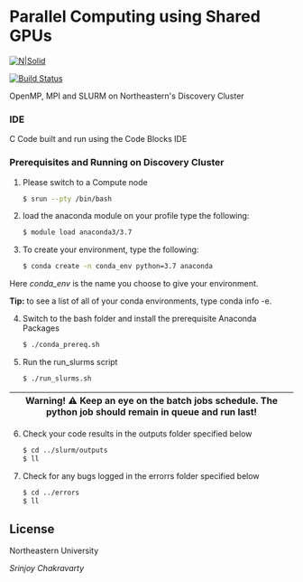 # Parallel Computing using Shared GPUs 

[![N|Solid](https://cldup.com/dTxpPi9lDf.thumb.png)](https://nodesource.com/products/nsolid)

[![Build Status](https://travis-ci.org/joemccann/dillinger.svg?branch=master)](https://travis-ci.org/joemccann/dillinger)

OpenMP, MPI and SLURM on Northeastern's Discovery Cluster

### IDE 

C Code built and run using the Code Blocks IDE

### Prerequisites and Running on Discovery Cluster

1. Please switch to a Compute node 
    ```sh
    $ srun --pty /bin/bash
    ```

2. load the anaconda module on your profile type the following:
    ```sh
    $ module load anaconda3/3.7
    ```
3. To create your environment, type the following:
    ```sh
    $ conda create -n conda_env python=3.7 anaconda
    ```
Here _conda_env_ is the name you choose to give your environment. 

**Tip:** to see a list of all of your conda environments, type conda info -e.

4. Switch to the bash folder and install the prerequisite Anaconda Packages
    ```sh
    $ ./conda_prereq.sh
    ```

5. Run the run_slurms script
    ```sh
    $ ./run_slurms.sh
    ```
    
| Warning! :warning: Keep an eye on the batch jobs schedule. The python job should remain in queue and run last! |
| --- |

6. Check your code results in the outputs folder specified below
    ```sh
    $ cd ../slurm/outputs
    $ ll
    ```
    
7. Check for any bugs logged in the errorrs folder specified below
    ```sh
    $ cd ../errors
    $ ll
    ```

License
----

Northeastern University

_Srinjoy Chakravarty_
